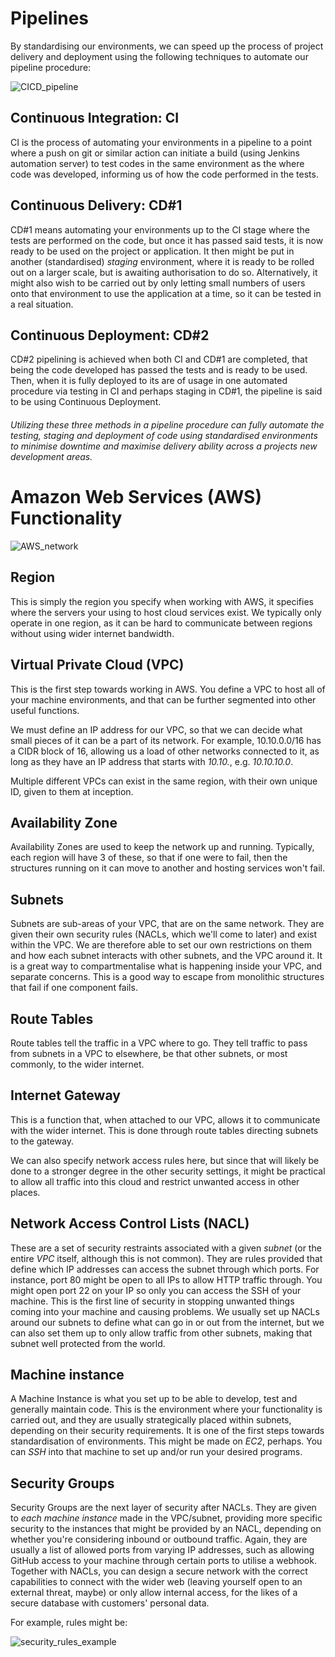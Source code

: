 # Pipelines
By standardising our environments, we can speed up the process of project delivery and deployment using the following techniques to automate our pipeline procedure:

![CICD_pipeline](https://www.edureka.co/blog/content/ver.1531719070/uploads/2018/07/Asset-33-1.png)

## Continuous Integration: CI

CI is the process of automating your environments in a pipeline to a point where a push on git or similar action can initiate a build (using Jenkins automation server) to test codes in the same environment as the where code was developed, informing us of how the code performed in the tests.

## Continuous Delivery: CD#1

CD#1 means automating your environments up to the CI stage where the tests are performed on the code, but once it has passed said tests, it is now ready to be used on the project or application. It then might be put in another (standardised) _staging_ environment, where it is ready to be rolled out on a larger scale, but is awaiting authorisation to do so. Alternatively, it might also wish to be carried out by only letting small numbers of users onto that environment to use the application at a time, so it can be tested in a real situation.

## Continuous Deployment: CD#2

CD#2 pipelining is achieved when both CI and CD#1 are completed, that being the code developed has passed the tests and is ready to be used. Then, when it is fully deployed to its are of usage in one automated procedure via testing in CI and perhaps staging in CD#1, the pipeline is said to be using Continuous Deployment.

###### Utilizing these three methods in a pipeline procedure can fully automate the testing, staging and deployment of code using standardised environments to minimise downtime and maximise delivery ability across a projects new development areas.

# Amazon Web Services (AWS) Functionality

![AWS_network](https://docs.aws.amazon.com/vpc/latest/userguide/images/security-diagram.png)

## Region
This is simply the region you specify when working with AWS, it specifies where the servers your using to host cloud services exist. We typically only operate in one region, as it can be hard to communicate between regions without using wider internet bandwidth.

## Virtual Private Cloud (VPC)
This is the first step towards working in AWS. You define a VPC to host all of your machine environments, and that can be further segmented into other useful functions.

We must define an IP address for our VPC, so that we can decide what small pieces of it can be a part of its network. For example, 10.10.0.0/16 has a CIDR block of 16, allowing us a load of other networks connected to it, as long as they have an IP address that starts with _10.10._, e.g. _10.10.10.0_.

Multiple different VPCs can exist in the same region, with their own unique ID, given to them at inception.

## Availability Zone
Availability Zones are used to keep the network up and running. Typically, each region will have 3 of these, so that if one were to fail, then the structures running on it can move to another and hosting services won't fail.

## Subnets
Subnets are sub-areas of your VPC, that are on the same network. They are given their own security rules (NACLs, which we'll come to later) and exist within the VPC. We are therefore able to set our own restrictions on them and how each subnet interacts with other subnets, and the VPC around it. It is a great way to compartmentalise what is happening inside your VPC, and separate concerns. This is a good way to escape from monolithic structures that fail if one component fails.

## Route Tables
Route tables tell the traffic in a VPC where to go. They tell traffic to pass from subnets in a VPC to elsewhere, be that other subnets, or most commonly, to the wider internet.

## Internet Gateway
This is a function that, when attached to our VPC, allows it to communicate with the wider internet. This is done through route tables directing subnets to the gateway.

We can also specify network access rules here, but since that will likely be done to a stronger degree in the other security settings, it might be practical to allow all traffic into this cloud and restrict unwanted access in other places.

## Network Access Control Lists (NACL)
These are a set of security restraints associated with a given _subnet_ (or the entire _VPC_ itself, although this is not common). They are rules provided that define which IP addresses can access the subnet through which ports. For instance, port 80 might be open to all IPs to allow HTTP traffic through. You might open port 22 on your IP so only you can access the SSH of your machine. This is the first line of security in stopping unwanted things coming into your machine and causing problems. We usually set up NACLs around our subnets to define what can go in or out from the internet, but we can also set them up to only allow traffic from other subnets, making that subnet well protected from the world.

## Machine instance
A Machine Instance is what you set up to be able to develop, test and generally maintain code. This is the environment where your functionality is carried out, and they are usually strategically placed within subnets, depending on their security requirements. It is one of the first steps towards standardisation of environments. This might be made on _EC2_, perhaps. You can _SSH_ into that machine to set up and/or run your desired programs.

## Security Groups
Security Groups are the next layer of security after NACLs. They are given to _each machine instance_ made in the VPC/subnet, providing more specific security to the instances that might be provided by an NACL, depending on whether you're considering inbound or outbound traffic. Again, they are usually a list of allowed ports from varying IP addresses, such as allowing GitHub access to your machine through certain ports to utilise a webhook. Together with NACLs, you can design a secure network with the correct capabilities to connect with the wider web (leaving yourself open to an external threat, maybe) or only allow internal access, for the likes of a secure database with customers' personal data.

For example, rules might be:

![security_rules_example](https://media.amazonwebservices.com/blog/2017/sg_rules_desc_3.png)
